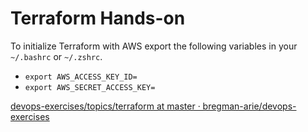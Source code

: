 # Terraform Hands-on

To initialize Terraform with AWS export the following variables in your `~/.bashrc` or `~/.zshrc`.

- `export AWS_ACCESS_KEY_ID=`
- `export AWS_SECRET_ACCESS_KEY=`

[devops-exercises/topics/terraform at master · bregman-arie/devops-exercises](https://github.com/bregman-arie/devops-exercises/tree/master/topics/terraform#exercises)



